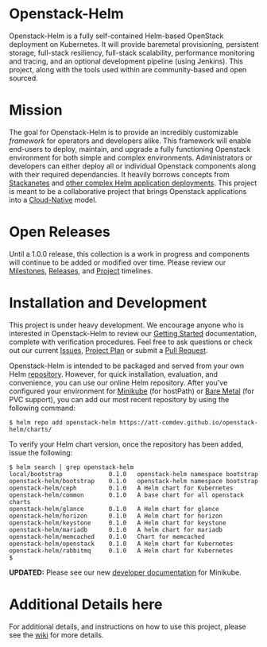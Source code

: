 # Openstack-Helm

Openstack-Helm is a fully self-contained Helm-based OpenStack deployment on Kubernetes. It will provide baremetal provisioning, persistent storage, full-stack resiliency, full-stack scalability, performance monitoring and tracing, and an optional development pipeline (using Jenkins). This project, along with the tools used within are community-based and open sourced.

# Mission

The goal for Openstack-Helm is to provide an incredibly customizable *framework* for operators and developers alike. This framework will enable end-users to deploy, maintain, and upgrade a fully functioning Openstack environment for both simple and complex environments. Administrators or developers can either deploy all or individual Openstack components along with their required dependancies. It heavily borrows concepts from [Stackanetes](https://github.com/stackanetes/stackanetes) and [other complex Helm application deployments](https://github.com/sapcc/openstack-helm). This project is meant to be a collaborative project that brings Openstack applications into a [Cloud-Native](https://www.cncf.io/about/charter) model.

# Open Releases

Until a 1.0.0 release, this collection is a work in progress and components will continue to be added or modified over time. Please review our [Milestones](https://github.com/att-comdev/openstack-helm/milestones), [Releases](https://github.com/att-comdev/openstack-helm/releases), and [Project](https://github.com/att-comdev/openstack-helm/projects/1) timelines.

# Installation and Development

This project is under heavy development. We encourage anyone who is interested in Openstack-Helm to review our [Getting Started](https://github.com/att-comdev/openstack-helm/blob/master/docs/installation/getting-started.md) documentation, complete with verification procedures. Feel free to ask questions or check out our current [Issues](https://github.com/att-comdev/openstack-helm/issues), [Project Plan](https://github.com/att-comdev/openstack-helm/projects/1) or submit a [Pull Request](https://github.com/att-comdev/openstack-helm/pulls).

Openstack-Helm is intended to be packaged and served from your own Helm [repository](https://github.com/kubernetes/helm/blob/master/docs/chart_repository.md). However, for quick installation, evaluation, and convenience, you can use our online Helm repository. After you've configured your environment for [Minikube](https://github.com/att-comdev/openstack-helm/blob/master/docs/developer/minikube.md) (for hostPath) or [Bare Metal](https://github.com/att-comdev/openstack-helm/blob/master/docs/installation/getting-started.md) (for PVC support), you can add our most recent repository by using the following command:

```
$ helm repo add openstack-helm https://att-comdev.github.io/openstack-helm/charts/
```

To verify your Helm chart version, once the repository has been added, issue the following:

```
$ helm search | grep openstack-helm
local/bootstrap         	0.1.0  	openstack-helm namespace bootstrap
openstack-helm/bootstrap	0.1.0  	openstack-helm namespace bootstrap
openstack-helm/ceph     	0.1.0  	A Helm chart for Kubernetes
openstack-helm/common   	0.1.0  	A base chart for all openstack charts
openstack-helm/glance   	0.1.0  	A Helm chart for glance
openstack-helm/horizon  	0.1.0  	A Helm chart for horizon
openstack-helm/keystone 	0.1.0  	A Helm chart for keystone
openstack-helm/mariadb  	0.1.0  	A helm chart for mariadb
openstack-helm/memcached	0.1.0  	Chart for memcached
openstack-helm/openstack	0.1.0  	A Helm chart for Kubernetes
openstack-helm/rabbitmq 	0.1.0  	A Helm chart for Kubernetes
$
```

**UPDATED:** Please see our new [developer documentation](https://github.com/att-comdev/openstack-helm/blob/master/docs/developer/minikube.md) for Minikube.

# Additional Details here

For additional details, and instructions on how to use this project, please see the [wiki](https://github.com/att-comdev/openstack-helm/wiki) for more details.
